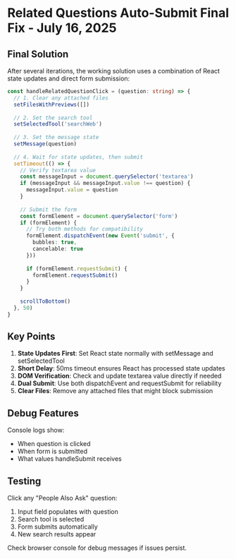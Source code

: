 # Related Questions Auto-Submit Final Fix - July 16, 2025

## Final Solution

After several iterations, the working solution uses a combination of React state updates and direct form submission:

```typescript
const handleRelatedQuestionClick = (question: string) => {
  // 1. Clear any attached files
  setFilesWithPreviews([])
  
  // 2. Set the search tool
  setSelectedTool('searchWeb')
  
  // 3. Set the message state
  setMessage(question)
  
  // 4. Wait for state updates, then submit
  setTimeout(() => {
    // Verify textarea value
    const messageInput = document.querySelector('textarea')
    if (messageInput && messageInput.value !== question) {
      messageInput.value = question
    }
    
    // Submit the form
    const formElement = document.querySelector('form')
    if (formElement) {
      // Try both methods for compatibility
      formElement.dispatchEvent(new Event('submit', { 
        bubbles: true, 
        cancelable: true 
      }))
      
      if (formElement.requestSubmit) {
        formElement.requestSubmit()
      }
    }
    
    scrollToBottom()
  }, 50)
}
```

## Key Points

1. **State Updates First**: Set React state normally with setMessage and setSelectedTool
2. **Short Delay**: 50ms timeout ensures React has processed state updates
3. **DOM Verification**: Check and update textarea value directly if needed
4. **Dual Submit**: Use both dispatchEvent and requestSubmit for reliability
5. **Clear Files**: Remove any attached files that might block submission

## Debug Features

Console logs show:
- When question is clicked
- When form is submitted
- What values handleSubmit receives

## Testing

Click any "People Also Ask" question:
1. Input field populates with question
2. Search tool is selected
3. Form submits automatically
4. New search results appear

Check browser console for debug messages if issues persist.
